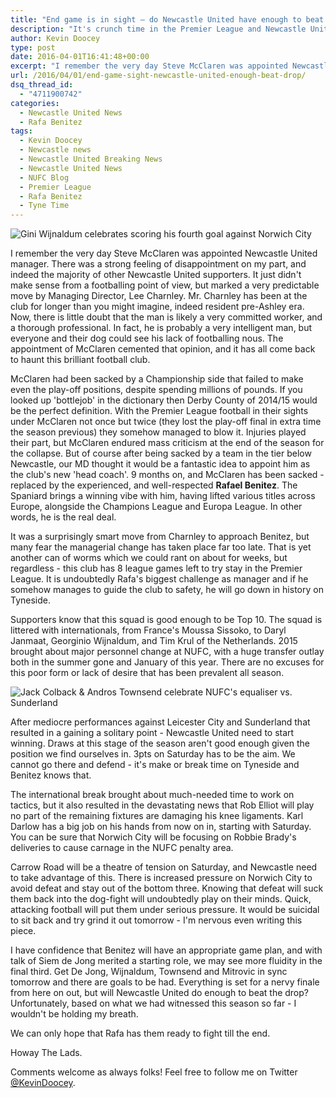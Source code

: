 ```yaml
---
title: "End game is in sight – do Newcastle United have enough to beat the drop?"
description: "It's crunch time in the Premier League and Newcastle United have 8 games to save their season. Tyne Time asks whether Benitez has enough time to do it."
author: Kevin Doocey
type: post
date: 2016-04-01T16:41:48+00:00
excerpt: "I remember the very day Steve McClaren was appointed Newcastle United manager. There was a strong feeling of disappointment on my part, and indeed the majority of other Newcastle United supporters. It just didn't.."
url: /2016/04/01/end-game-sight-newcastle-united-enough-beat-drop/
dsq_thread_id:
  - "4711900742"
categories:
  - Newcastle United News
  - Rafa Benitez
tags:
  - Kevin Doocey
  - Newcastle news
  - Newcastle United Breaking News
  - Newcastle United News
  - NUFC Blog
  - Premier League
  - Rafa Benitez
  - Tyne Time
---
```

![Gini Wijnaldum celebrates scoring his fourth goal against Norwich City](https://www.tynetime.com/wp-content/uploads/2016/04/Gini-Wijnaldum-Norwich.jpg "Gini Wijnaldum")

I remember the very day Steve McClaren was appointed Newcastle United manager. There was a strong feeling of disappointment on my part, and indeed the majority of other Newcastle United supporters. It just didn't make sense from a footballing point of view, but marked a very predictable move by Managing Director, Lee Charnley. Mr. Charnley has been at the club for longer than you might imagine, indeed resident pre-Ashley era. Now, there is little doubt that the man is likely a very committed worker, and a thorough professional. In fact, he is probably a very intelligent man, but everyone and their dog could see his lack of footballing nous. The appointment of McClaren cemented that opinion, and it has all come back to haunt this brilliant football club.

McClaren had been sacked by a Championship side that failed to make even the play-off positions, despite spending millions of pounds. If you looked up 'bottlejob' in the dictionary then Derby County of 2014/15 would be the perfect definition. With the Premier League football in their sights under McClaren not once but twice (they lost the play-off final in extra time the season previous) they somehow managed to blow it. Injuries played their part, but McClaren endured mass criticism at the end of the season for the collapse. But of course after being sacked by a team in the tier below Newcastle, our MD thought it would be a fantastic idea to appoint him as the club's new 'head coach'. 9 months on, and McClaren has been sacked - replaced by the experienced, and well-respected **Rafael Benitez**. The Spaniard brings a winning vibe with him, having lifted various titles across Europe, alongside the Champions League and Europa League. In other words, he is the real deal.

It was a surprisingly smart move from Charnley to approach Benitez, but many fear the managerial change has taken place far too late. That is yet another can of worms which we could rant on about for weeks, but regardless - this club has 8 league games left to try stay in the Premier League. It is undoubtedly Rafa's biggest challenge as manager and if he somehow manages to guide the club to safety, he will go down in history on Tyneside.

Supporters know that this squad is good enough to be Top 10. The squad is littered with internationals, from France's Moussa Sissoko, to Daryl Janmaat, Georginio Wijnaldum, and Tim Krul of the Netherlands. 2015 brought about major personnel change at NUFC, with a huge transfer outlay both in the summer gone and January of this year. There are no excuses for this poor form or lack of desire that has been prevalent all season.

![Jack Colback & Andros Townsend celebrate NUFC's equaliser vs. Sunderland](https://www.tynetime.com/wp-content/uploads/2016/04/Jack-Colback-Andros-Townsend.jpg)

After mediocre performances against Leicester City and Sunderland that resulted in a gaining a solitary point - Newcastle United need to start winning. Draws at this stage of the season aren't good enough given the position we find ourselves in. 3pts on Saturday has to be the aim. We cannot go there and defend - it's make or break time on Tyneside and Benitez knows that.

The international break brought about much-needed time to work on tactics, but it also resulted in the devastating news that Rob Elliot will play no part of the remaining fixtures are damaging his knee ligaments. Karl Darlow has a big job on his hands from now on in, starting with Saturday. You can be sure that Norwich City will be focusing on Robbie Brady's deliveries to cause carnage in the NUFC penalty area.

Carrow Road will be a theatre of tension on Saturday, and Newcastle need to take advantage of this. There is increased pressure on Norwich City to avoid defeat and stay out of the bottom three. Knowing that defeat will suck them back into the dog-fight will undoubtedly play on their minds. Quick, attacking football will put them under serious pressure. It would be suicidal to sit back and try grind it out tomorrow - I'm nervous even writing this piece.

I have confidence that Benitez will have an appropriate game plan, and with talk of Siem de Jong merited a starting role, we may see more fluidity in the final third. Get De Jong, Wijnaldum, Townsend and Mitrovic in sync tomorrow and there are goals to be had. Everything is set for a nervy finale from here on out, but will Newcastle United do enough to beat the drop? Unfortunately, based on what we had witnessed this season so far - I wouldn't be holding my breath.

We can only hope that Rafa has them ready to fight till the end.

Howay The Lads.

Comments welcome as always folks! Feel free to follow me on Twitter [@KevinDoocey](https://twitter.com/kevindoocey).
